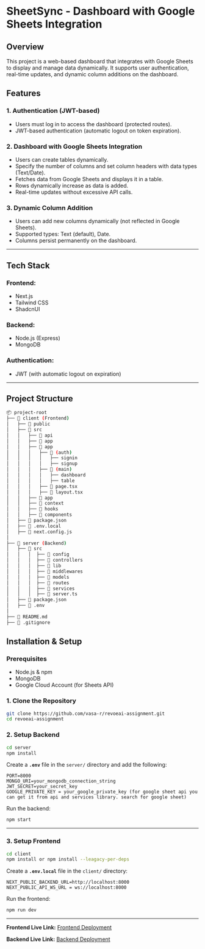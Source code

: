 # **SheetSync - Dashboard with Google Sheets Integration**

## **Overview**

This project is a web-based dashboard that integrates with Google Sheets to display and manage data dynamically. It supports user authentication, real-time updates, and dynamic column additions on the dashboard.

## **Features**

### **1. Authentication (JWT-based)**

- Users must log in to access the dashboard (protected routes).
- JWT-based authentication (automatic logout on token expiration).

### **2. Dashboard with Google Sheets Integration**

- Users can create tables dynamically.
- Specify the number of columns and set column headers with data types (Text/Date).
- Fetches data from Google Sheets and displays it in a table.
- Rows dynamically increase as data is added.
- Real-time updates without excessive API calls.

### **3. Dynamic Column Addition**

- Users can add new columns dynamically (not reflected in Google Sheets).
- Supported types: Text (default), Date.
- Columns persist permanently on the dashboard.

---

## **Tech Stack**

### **Frontend:**

- Next.js
- Tailwind CSS
- ShadcnUI

### **Backend:**

- Node.js (Express)
- MongoDB

### **Authentication:**

- JWT (with automatic logout on expiration)

---

## **Project Structure**

```bash
📦 project-root
├── 📂 client (Frontend)
│   ├── 📂 public
│   ├── 📂 src
│   │   ├── 📂 api
│   │   ├── 📂 app
│   │   ├── 📂 app
│   │   │   ├── 📂 (auth)
│   │   │   │   ├── signin
│   │   │   │   ├── signup
│   │   │   ├── 📂 (main)
│   │   │   │   ├── dashboard
│   │   │   │   ├── table
│   │   │   ├── 📜 page.tsx
│   │   │   ├── 📜 layout.tsx
│   │   ├── 📂 app
│   │   ├── 📂 context
│   │   ├── 📂 hooks
│   │   ├── 📂 components
│   ├── 📜 package.json
│   ├── 📜 .env.local
│   ├── 📜 next.config.js
│
├── 📂 server (Backend)
│   ├── 📂 src
│   │   │  ├── 📂 config
│   │   │  ├── 📂 controllers
│   │   │  ├── 📂 lib
│   │   │  ├── 📂 middlewares
│   │   │  ├── 📂 models
│   │   │  ├── 📂 routes
│   │   │  ├── 📂 services
│   │   │  ├── 📜 server.ts
│   ├── 📜 package.json
│   ├── 📜 .env
│
├── 📜 README.md
├── 📜 .gitignore
```

## **Installation & Setup**

### **Prerequisites**

- Node.js & npm
- MongoDB
- Google Cloud Account (for Sheets API)

### **1. Clone the Repository**

```bash
git clone https://github.com/vasa-r/revoeai-assignment.git
cd revoeai-assignment
```

### **2. Setup Backend**

```bash
cd server
npm install
```

Create a **`.env`** file in the `server/` directory and add the following:

```env
PORT=8000
MONGO_URI=your_mongodb_connection_string
JWT_SECRET=your_secret_key
GOOGLE_PRIVATE_KEY = your_google_private_key (for google sheet api you can get it from api and services library. search for google sheet)
```

Run the backend:

```bash
npm start
```

---

### **3. Setup Frontend**

```bash
cd client
npm install or npm install --leagacy-per-deps
```

Create a **`.env.local`** file in the `client/` directory:

```env
NEXT_PUBLIC_BACKEND_URL=http://localhost:8000
NEXT_PUBLIC_API_WS_URL = ws://localhost:8000

```

Run the frontend:

```bash
npm run dev
```

---

**Frontend Live Link:** [Frontend Deployment](https://revoeai-task-one.vercel.app/)

**Backend Live Link:** [Backend Deployment](https://revoeai-assignment-zvqk.onrender.com/)
